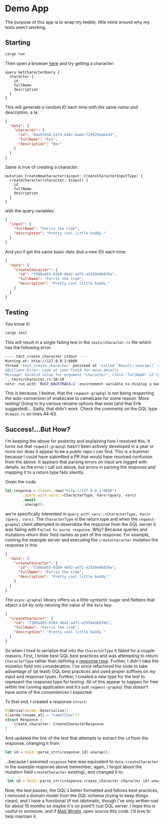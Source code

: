 # Demo App

The purpose of this app is to wrap my feeble, little mind around why my tests aren't working.

## Starting

```bash
cargo run
```

Then open a browser [here](http://127.0.0.1:8000) and try getting a character:

```gql
query GetCharacterQuery {
  character {
    id
    fullName
    description
  }
}
```

This will generate a random ID each time with the same name and description, a la:

```json
{
  "data": {
    "character": {
      "id": "04a57e58-21f4-436c-bae6-f29525eabe43",
      "fullName": "Foo",
      "description": "Bar"
    }
  }
}
```

Same is true of creating a character:

```gql
mutation CreateNewCharacter($input: CreateCharacterInputType) {
  createCharacter(character: $input) {
    id
    fullName
    description
  }
}
```

with the query variables:

```json
{
  "input": {
    "fullName": "Ferris the Crab",
    "description": "Pretty cool little buddy."
  }
}
```

And you'll get the same basic data (but a new ID) each time:

```json
{
  "data": {
    "createCharacter": {
      "id": "7380a455-0169-4642-ad71-e2559e9b876e",
      "fullName": "Ferris the Crab",
      "description": "Pretty cool little buddy."
    }
  }
}
```

## Testing

You know it!

```bash
cargo test
```

This will result in a single failing test in the `tests/character.rs` file which has the following error:

```bash
---- test_create_character stdout ----
Running at: http://127.0.0.1:8000
thread 'test_create_character' panicked at 'called `Result::unwrap()` on an `Err` value:
GQLClient Error: Look at json field for more details
Message: Invalid value for argument "character", field "fullName" of type "String!" is required but not provided
', tests/character.rs:38:10
note: run with `RUST_BACKTRACE=1` environment variable to display a backtrace
```

This is because, I beieve, that the `reqwest-graphql` is not being respecting the auto-conversion of snakecase to camelcase for some reason. More testing! Going to try various rename options that exist (and that Erik suggested)... Sadly, that didn't work. Check the comments on the GQL type in `main.rs` on lines 44-63.

## Success!...But How?

I'm keeping the above for posterity and explaining how I resolved this. It turns out that `reqwest-graphql` hasn't been actively developed in a year or more nor does it appear to be a public repo I can find. This is a bummer because I could have submitted a PR that would have resolved confusion from the above. It appears that parsing errors on input are logged with details, as the error I call out above, but errors in parsing the response and mapping it to a return type fails silently.

Given the code:

```rust
let response = Client::new("http://127.0.0.1:8000")
        .query_with_vars::<CharacterType, Vars>(query, vars)
        .await
        .unwrap();
```

we're specifically interested in `query_with_vars::<CharacterType, Vars>(query, vars)`. The `CharacterType` is the return type and when the `reqwest-graphql` client attempted to deserialize the response from the GQL server it was failing with `Failed to parse response`. Why? Because queries and mutations return their field names as part of the response. For example, running the example server and executing the `createCharacter` mutation the response is this:

```json
{
  "data": {
    "createCharacter": {
      "id": "7380a455-0169-4642-ad71-e2559e9b876e",
      "fullName": "Ferris the Crab",
      "description": "Pretty cool little buddy."
    }
  }
}
```

The `async-graphql` library offers us a little syntactic sugar and flattens that object a bit by only returing the value of the `data` key:

```json
{
  "createCharacter": {
    "id": "7380a455-0169-4642-ad71-e2559e9b876e",
    "fullName": "Ferris the Crab",
    "description": "Pretty cool little buddy."
  }
}
```

So when I tried to serialize that into the `CharacterType` it failed for a couple reasons. First, I broke best GQL best practices and was attempting to return `CharacterType` rather than defining a [response type](https://www.apollographql.com/docs/technotes/TN0002-schema-naming-conventions/#type-names). Further, I didn't take the mutation field into consideration. I've since refactored the code to take advantage of (at least) GQL best practices and used proper suffixes on my input and response types. Further, I created a new type for the test to represent the response type for testing. All of this appear to happen for free within the running application and it's just `reqwest-graphql` that doesn't have some of the conveniences I expected.

To that end, I created a response `struct`:

```rust
#[derive(serde::Deserialize)]
#[serde(rename_all = "camelCase")]
struct Response {
    create_character: CreateCharacterResponse
}
```

And updated the line of the test that attempts to extract the `id` from the response, changing it from:

```rust
let id = Uuid::parse_str(&response.id).unwrap();
```

...because I assumed `response` here was equivalent to `data.createCharacter` in the example response above (remember, again, I forgot about the mutation field `createCharacter` existing), and changed it to:


```rust
 let id = Uuid::parse_str(&response.create_character.character.id).unwrap();
 ```

 Now, the test passes, the GQL's better formatted and follows best practices, I removed a domain model from the GQL schema (trying to keep things clean), and I have a functional (if not idiotmatic, though I've only written rust for about 10 months so maybe it's on point?) rust GQL server. I hope this is useful to someone, and if [Matt Wright](https://crates.io/users/longfellowone), open source this code. I'd love to help maintain it.
